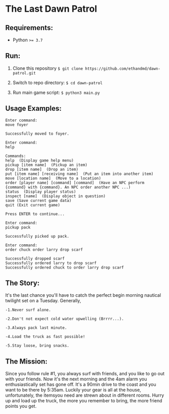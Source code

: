 # The Last Dawn Patrol

## Requirements:

- Python ```>= 3.7```

## Run:
	
1. Clone this repository ```$ git clone https://github.com/ethandmd/dawn-patrol.git```

2. Switch to repo directory: ```$ cd dawn-patrol```

3. Run main game script: ```$ python3 main.py```

## Usage Examples:
```
Enter command:
move foyer

Successfully moved to foyer.
```
```
Enter command:
help

Commands: 
help  (Display game help menu)
pickup [item name]  (Pickup an item)
drop [item name]  (Drop an item)
put [item name] [receiving name]  (Put an item into another item)
move [location name]  (Move to a location)
order [player name] [command] [command]  (Have an NPC perform {command} with {command}. An NPC order another NPC ...)
status  (Display player status)
inspect [name]  (Display object in question)
save (Save current game data)
quit (Exit current game)

Press ENTER to continue...
```
```
Enter command:
pickup pack

Successfully picked up pack.
```
```
Enter command:
order chuck order larry drop scarf

Successfully dropped scarf
Successfully ordered larry to drop scarf
Successfully ordered chuck to order larry drop scarf
```

## The Story:

It's the last chance you'll have to catch the perfect begin morning nautical twilight set on a Tuesday. Generally, 

    -1.Never surf alone. 

    -2.Don't not expect cold water upwelling (Brrrr...). 

    -3.Always pack last minute. 

    -4.Load the truck as fast possible! 

    -5.Stay loose, bring snacks.

## The Mission:

Since you follow rule #1, you always surf with friends, and you like to go out with your friends. Now it's the next morning and the 4am alarm you enthusiastically set has gone off. It's a 90min drive to the coast and you want to be there by 5:35am. Luckily your gear is all at the house, unfortunately, the itemsyou need are strewn about in different rooms. Hurry up and load up the truck, the more you remember to bring, the more friend points you get.

